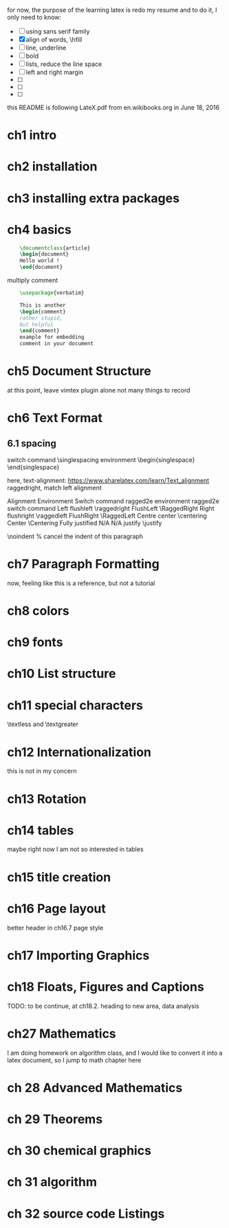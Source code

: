 for now, the purpose of the learning latex is redo my resume
and to do it, I only need to know:
- [ ] using sans serif family
- [x] align of words, \hfill
- [ ] line, underline
- [ ] bold
- [ ] lists, reduce the line space
- [ ] left and right margin
- [ ]
- [ ]
- [ ]
this README is following LateX.pdf from en.wikibooks.org in June 18, 2016
# ch1 intro
# ch2 installation
# ch3 installing extra packages
# ch4 basics
```tex
    \documentclass{article}
    \begin{document}
    Hello world !
    \end{document}
```

multiply comment
```tex
    \usepackage{verbatim}

    This is another
    \begin{comment}
    rather stupid,
    but helpful
    \end{comment}
    example for embedding
    comment in your document
```

# ch5 Document Structure
at this point, leave vimtex plugin alone
not many things to record

# ch6 Text Format
## 6.1 spacing
switch command \singlespacing
environment \begin{singlespace} \end{singlespace}

here, text-alignment: https://www.sharelatex.com/learn/Text_alignment
raggedright, match left alignment

Alignment    Environment    Switch command      ragged2e environment    ragged2e switch command
Left         flushleft      \raggedright        FlushLeft               \RaggedRight
Right        flushright     \raggedleft         FlushRight              \RaggedLeft
Centre       center         \centering          Center                  \Centering
Fully justified  N/A        N/A                 justify                 \justify

\noindent % cancel the indent of this paragraph

# ch7 Paragraph Formatting
now, feeling like this is a reference, but not a tutorial

# ch8 colors
# ch9 fonts
# ch10 List structure

# ch11 special characters
\textless and \textgreater

# ch12 Internationalization
this is not in my concern

# ch13 Rotation

# ch14 tables
maybe right now I am not so interested in tables

# ch15 title creation

# ch16 Page layout
better header in ch16.7 page style

# ch17 Importing Graphics

# ch18 Floats, Figures and Captions
TODO: to be continue, at ch18.2. heading to new area, data analysis

# ch27 Mathematics
I am doing homework on algorithm class, and I would like to convert it into a latex document, so I jump to math chapter here

# ch 28 Advanced Mathematics
# ch 29 Theorems
# ch 30 chemical graphics
# ch 31 algorithm
# ch 32 source code Listings

